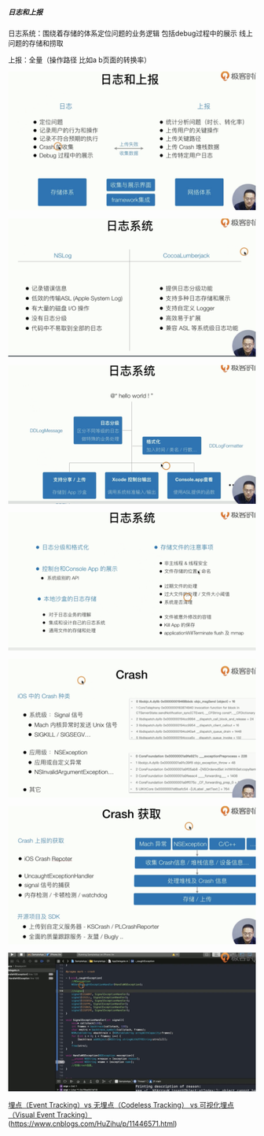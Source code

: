 ##### 日志和上报

日志系统：围绕着存储的体系定位问题的业务逻辑 包括debug过程中的展示 线上问题的存储和捞取

上报：全量（操作路径 比如a b页面的转换率） 

![日志和上报](./images/日志和上报.png)

![日志系统](./images/日志系统.png)



![日志系统_2](./images/日志系统_2.png)

![日志系统_3](./images/日志系统_3.png)



![crash](./images/crash.png)

![crash获取](./images/crash获取.png)

![使用库存储log](./images/使用库存储log.png)

[埋点（Event Tracking）vs 无埋点（Codeless Tracking） vs 可视化埋点（Visual Event Tracking）](https://www.cnblogs.com/HuZihu/p/11446571.html)(https://www.cnblogs.com/HuZihu/p/11446571.html)





